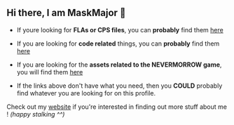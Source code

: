 ## Hi there, I am MaskMajor 👋

<ul>
  <li> <p>If youre looking for <b>FLAs or CPS files</b>, you can <b>probably</b> find them <a href="https://github.com/Dyplex">here</a></p></li>
  <li> <p>If you are looking for <b>code related</b> things, you can <b>probably</b> find them <a href="https://github.com/CIlie23">here</a></p></li>
  <li> <p>If you are looking for the <b>assets related to the NEVERMORROW game</b>, you will find them <a href="https://github.com/MaskMajor/Nevermorrow-assets">here</a></p></li>
  <li> <p>If the links above don't have what you need, then you <b>COULD</b> probably find whatever you are looking for on this profile.</p></li>
</ul>


<p>Check out my <a href="https://maskmajor.neocities.org/">website</a> if you're interested in finding out more stuff about me ! <i>(happy stalking ^^)</i></p>
<!--
**MaskMajor/MaskMajor** is a ✨ _special_ ✨ repository because its `README.md` (this file) appears on your GitHub profile.

Here are some ideas to get you started:

- 🔭 I’m currently working on ...
- 🌱 I’m currently learning ...
- 👯 I’m looking to collaborate on ...
- 🤔 I’m looking for help with ...
- 💬 Ask me about ...
- 📫 How to reach me: ...
- 😄 Pronouns: ...
- ⚡ Fun fact: ...
-->
